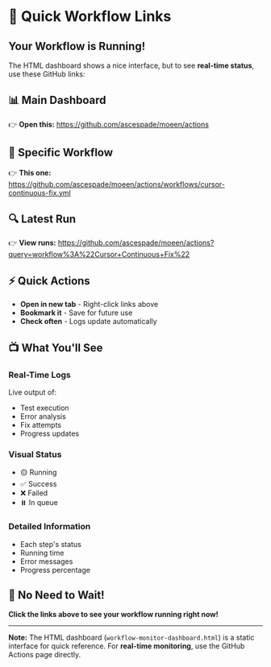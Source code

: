 # 🔗 Quick Workflow Links

## Your Workflow is Running!

The HTML dashboard shows a nice interface, but to see **real-time status**, use these GitHub links:

## 📊 Main Dashboard
👉 **Open this:** https://github.com/ascespade/moeen/actions

## 🎯 Specific Workflow
👉 **This one:** https://github.com/ascespade/moeen/actions/workflows/cursor-continuous-fix.yml

## 🔍 Latest Run
👉 **View runs:** https://github.com/ascespade/moeen/actions?query=workflow%3A%22Cursor+Continuous+Fix%22

## ⚡ Quick Actions

- **Open in new tab** - Right-click links above
- **Bookmark it** - Save for future use
- **Check often** - Logs update automatically

## 📺 What You'll See

### Real-Time Logs
Live output of:
- Test execution
- Error analysis
- Fix attempts
- Progress updates

### Visual Status
- 🟡 Running
- ✅ Success  
- ❌ Failed
- ⏸️ In queue

### Detailed Information
- Each step's status
- Running time
- Error messages
- Progress percentage

## 🎉 No Need to Wait!

**Click the links above to see your workflow running right now!**

---

**Note:** The HTML dashboard (`workflow-monitor-dashboard.html`) is a static interface for quick reference. For **real-time monitoring**, use the GitHub Actions page directly.

